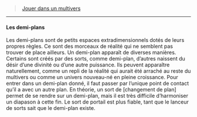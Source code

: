 ﻿---
!Generic
Id: planes_hd.md#les-demi-plans
ParentLink: planes_hd.md#jouer-dans-un-multivers
Name: Les demi-plans
ParentName: Jouer dans un multivers
NameLevel: 4
Attributes: {}
---
> [Jouer dans un multivers](hd_planes.md)

---

#### Les demi-plans

Les demi-plans sont de petits espaces extradimensionnels dotés de leurs propres règles. Ce sont des morceaux de réalité qui ne semblent pas trouver de place ailleurs. Un demi-plan apparaît de diverses manières. Certains sont créés par des sorts, comme demi-plan, d’autres naissent du désir d’une divinité ou d’une autre puissance. Ils peuvent apparaître naturellement, comme un repli de la réalité qui aurait été arraché au reste du multivers ou comme un univers nouveau-né en pleine croissance. Pour entrer dans un demi-plan donné, il faut passer par l’unique point de contact qu’il a avec un autre plan. En théorie, un sort de [changement de plan] permet de se rendre sur un demi-plan, mais il est très difficile d’harmoniser un diapason à cette fin. Le sort de portail est plus fiable, tant que le lanceur de sorts sait que le demi-plan existe.

